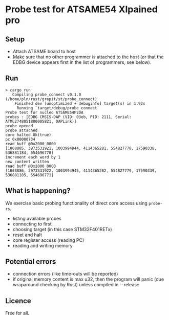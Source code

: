 # Probe test for ATSAME54 Xlpained pro

## Setup

- Attach ATSAME board to host
- Make sure that no other programmer is attached to the host (or that the EDBG device appears first in the list of programmers, see below).

## Run

``` shell
> cargo run
   Compiling probe_connect v0.1.0 (/home/pln/rust/grepit/st/probe_connect)
    Finished dev [unoptimized + debuginfo] target(s) in 1.92s
     Running `target/debug/probe_connect`
Probe test for nucleo ATSAME54P20A
probes : [EDBG CMSIS-DAP (VID: 03eb, PID: 2111, Serial: ATML2748051800005821, DAPLink)]
probe opened
probe attached
core halted Ok(true)
pc 0x00000734
read buff @0x2000_0000
[1008885, 3973531921, 1003994944, 4114365281, 554827778, 17590338, 536881184, 554696770]
increment each word by 1
new content written
read buff @0x2000_0000
[1008886, 3973531922, 1003994945, 4114365282, 554827779, 17590339, 536881185, 554696771]
```

## What is happening?

We exercise basic probing functionality of direct core access using `probe-rs`.

- listing available probes
- connecting to first
- choosing target (in this case STM32F401RETx)
- reset and halt
- core register access (reading PC)
- reading and writing memory

## Potential errors

- connection errors (like time-outs will be reported)
- if original memory content is max u32, then the program will panic (due wraparound checking by Rust) unless compiled in --release

## Licence

Free for all.
